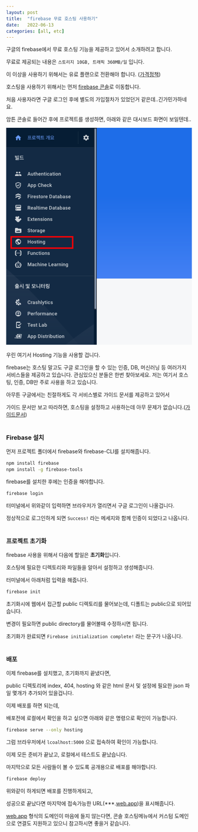 ```yaml
---
layout: post
title:  "firebase 무료 호스팅 사용하기"
date:   2022-06-13
categories: [all, etc]
---
```

구글의 firebase에서 무료 호스팅 기능을 제공하고 있어서 소개하려고 합니다.

무료로 제공되는 내용은 `스토리지 10GB, 트래픽 360MB/일` 입니다.

 이 이상을 사용하기 위해서는 유료 플랜으로 전환해야 합니다. ([가격정책](https://firebase.google.com/pricing?authuser=0))

호스팅을 사용하기 위해서는 먼저 [firebase 콘솔](https://console.firebase.google.com/)로 이동합니다.

처음 사용자라면 구글 로그인 후에 별도의 가입절차가 있었던거 같은데..긴가민가하네요.

암튼 콘솔로 들어간 후에 프로젝트를 생성하면, 아래와 같은 대시보드 화면이 보일텐데..

![20220610-img2.png](/assets/20220610-img2.png)

우린 여기서 Hosting 기능을 사용할 겁니다.

firebase는 호스팅 말고도 구글 로그인을 할 수 있는  인증, DB, 머신러닝 등 여러가지 서비스들을 제공하고 있습니다. 관심있으신 분들은 한번 찾아보세요. 저는 여기서 호스팅, 인증, DB만 주로 사용을 하고 있습니다.

아무튼 구글에서는 친절하게도 각 서비스별로 가이드 문서를 제공하고 있어서

가이드 문서만 보고 따라하면, 호스팅을 설정하고 사용하는데 아무 문제가 없습니다.([가이드문서](https://firebase.google.com/docs/hosting/quickstart?authuser=0))
<br><br>

### Firebase 설치

먼저 프로젝트 폴더에서 firebase와 firebase-CLI를 설치해줍니다.

```bash
npm install firebase
npm install -g firebase-tools
```

firebase를 설치한 후에는 인증을 해야합니다.

```bash
firebase login
```

터미널에서 위와같이 입력하면 브라우저가 열리면서 구글 로그인이 나올겁니다.

정상적으로 로그인하게 되면 `Success!` 라는 메세지와 함께 인증이 되었다고 나옵니다.
<br><br>

### 프로젝트 초기화

firebase 사용을 위해서 다음에 할일은 **초기화**입니다.

호스팅에 필요한 디렉토리와 파일들을 알아서 설정하고 생성해줍니다.

터미널에서 아래처럼 입력을 해줍니다.

```bash
firebase init
```

초기화시에 웹에서 접근할 public 디렉토리를 물어보는데, 디폴트는 public으로 되어있습니다.

변경이 필요하면 public directory를 물어볼때  수정하시면 됩니다.

초기화가 완료되면 `Firebase initialization complete!` 라는 문구가 나옵니다.
<br><br>

### 배포

이제 firebase를 설치했고, 초기화까지 끝냈다면,

public 디렉토리에 index, 404, hosting 와 같은 html 문서 및 설정에 필요한 json 파일 몇개가 추가되어 있을겁니다.

이제 배포를 하면 되는데,

배포전에 로컬에서 확인을 하고 싶으면 아래와 같은 명령으로 확인이 가능합니다.

```bash
firebase serve --only hosting
```

그럼 브라우저에서 `lcoalhost:5000` 으로 접속하여 확인이 가능합니다.

이제 모든 준비가 끝났고, 로컬에서 테스트도 끝났습니다.

마지막으로 모든 사람들이 볼 수 있도록 공개용으로 배포를 해야합니다.

```bash
firebase deploy
```

위와같이 하게되면 배포를 진행하게되고,

성공으로 끝났다면 마지막에 접속가능한 URL(***.[web.app](http://web.app))을 표시해줍니다.

[web.app](http://web.app) 형식의 도메인이 마음에 들지 않는다면, 콘솔 호스팅메뉴에서 커스텀 도메인으로 연결도 지원하고 있으니 참고하시면 좋을거 같습니다.